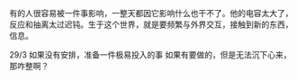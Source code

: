 有的人很容易被一件事影响，一整天都因它影响什么也干不了。他的电容太大了，反应和抽离太过迟钝。生于这个世界，就是要频繁与外界交互，接触到新的东西，信息。

29/3
如果没有安排，准备一件极易投入的事
如果有要做的，但是无法沉下心来，那咋整啊？